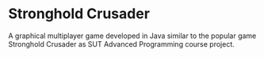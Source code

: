 # Stronghold Crusader
A graphical multiplayer game developed in Java similar to the popular game Stronghold Crusader as SUT Advanced Programming course project.
